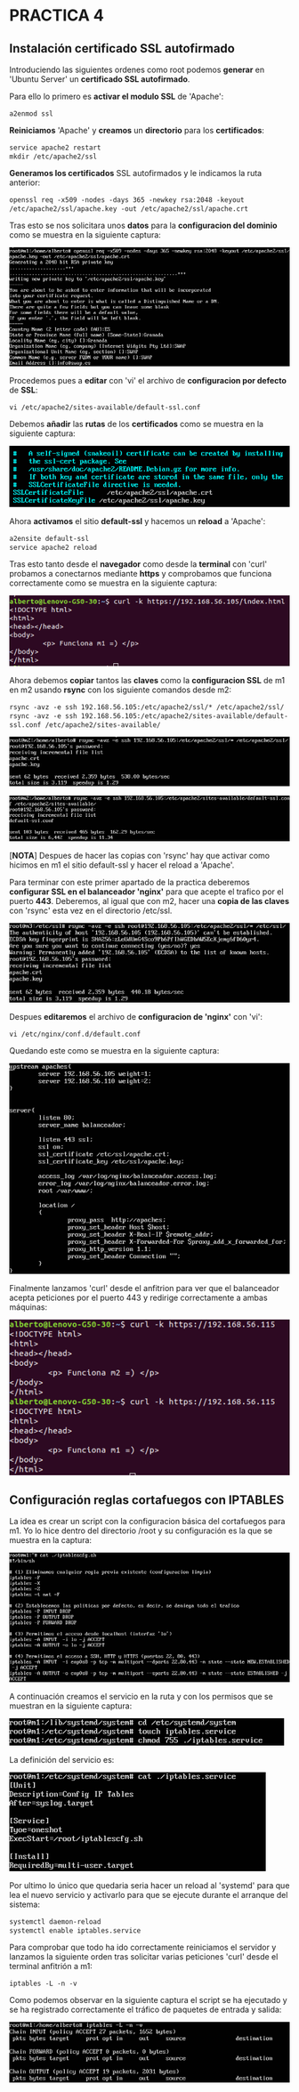 # PRACTICA 4

## Instalación certificado SSL autofirmado
Introduciendo las siguientes ordenes como root podemos **generar** en 'Ubuntu Server' un **certificado SSL autofirmado**. 

Para ello lo primero es **activar el modulo SSL** de 'Apache':

	a2enmod ssl

**Reiniciamos** 'Apache' y **creamos** un **directorio** para los **certificados**:

	service apache2 restart
	mkdir /etc/apache2/ssl

**Generamos los certificados** SSL autofirmados y le indicamos la ruta anterior:

	openssl req -x509 -nodes -days 365 -newkey rsa:2048 -keyout /etc/apache2/ssl/apache.key -out /etc/apache2/ssl/apache.crt

Tras esto se nos solicitara unos **datos** para la **configuracion del dominio** como se muestra en la siguiente captura:

![imagen](https://github.com/Alberto93GV/SWAP/blob/master/Practica4/config_dominio.png)

Procedemos pues a **editar** con 'vi' el archivo de **configuracion por defecto** de **SSL**:

	vi /etc/apache2/sites-available/default-ssl.conf

Debemos **añadir** las **rutas** de los **certificados** como se muestra en la siguiente captura:

![imagen](https://github.com/Alberto93GV/SWAP/blob/master/Practica4/config_ssl.png)

Ahora **activamos** el sitio **default-ssl** y hacemos un **reload** a 'Apache':

	a2ensite default-ssl
	service apache2 reload

Tras esto tanto desde el **navegador** como desde la **terminal** con 'curl' probamos a conectarnos mediante **https** y comprobamos que funciona correctamente como se muestra en la siguiente captura:

![imagen](https://github.com/Alberto93GV/SWAP/blob/master/Practica4/prueba_https_m1.png)

Ahora debemos **copiar** tantos las **claves** como la **configuracion SSL** de m1 en m2 usando **rsync** con los siguiente comandos desde m2:

	rsync -avz -e ssh 192.168.56.105:/etc/apache2/ssl/* /etc/apache2/ssl/
	rsync -avz -e ssh 192.168.56.105:/etc/apache2/sites-available/default-ssl.conf /etc/apache2/sites-available/

![imagen](https://github.com/Alberto93GV/SWAP/blob/master/Practica4/copia_claves_a_m2.png)

![imagen](https://github.com/Alberto93GV/SWAP/blob/master/Practica4/copia_config_ssl_a_m2.png)

[**NOTA**]
Despues de hacer las copias con 'rsync' hay que activar como hicimos en m1 el sitio default-ssl y hacer el reload a 'Apache'.

Para terminar con este primer apartado de la practica deberemos **configurar SSL en el balanceador 'nginx'** para que acepte el trafico por el puerto **443**. Deberemos, al igual que con m2, hacer una **copia de las claves** con 'rsync' esta vez en el directorio /etc/ssl.

![imagen](https://github.com/Alberto93GV/SWAP/blob/master/Practica4/copia_claves_a_nginx.png)

Despues **editaremos** el archivo de **configuracion de 'nginx'** con 'vi':

	vi /etc/nginx/conf.d/default.conf

Quedando este como se muestra en la siguiente captura:

![imagen](https://github.com/Alberto93GV/SWAP/blob/master/Practica4/config_nginx.png)

Finalmente lanzamos 'curl' desde el anfitrion para ver que el balanceador acepta peticiones por el puerto 443 y redirige correctamente a ambas máquinas:

![imagen](https://github.com/Alberto93GV/SWAP/blob/master/Practica4/prueba_final.png)


## Configuración reglas cortafuegos con IPTABLES

La idea es crear un script con la configuracion básica del cortafuegos para m1. Yo lo hice dentro del directorio /root y su configuración es la que se muestra en la captura:

![imagen](https://github.com/Alberto93GV/SWAP/blob/master/Practica4/iptablescfg.png)

A continuación creamos el servicio en la ruta y con los permisos que se muestran en la siguiente captura:

![imagen](https://github.com/Alberto93GV/SWAP/blob/master/Practica4/iptables_service_1.png)

La definición del servicio es:

![imagen](https://github.com/Alberto93GV/SWAP/blob/master/Practica4/iptables_service_2.png)

Por ultimo lo único que quedaria seria hacer un reload al 'systemd' para que lea el nuevo servicio y activarlo para que se ejecute durante el arranque del sistema:

	systemctl daemon-reload
	systemctl enable iptables.service

Para comprobar que todo ha ido correctamente reiniciamos el servidor y lanzamos la siguiente orden tras solicitar varias peticiones 'curl' desde el terminal anfitrión a m1:

	iptables -L -n -v

Como podemos observar en la siguiente captura el script se ha ejecutado y se ha registrado correctamente el tráfico de paquetes de entrada y salida:

![imagen](https://github.com/Alberto93GV/SWAP/blob/master/Practica4/iptables_service_3.png)





